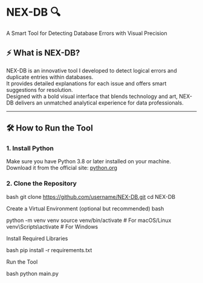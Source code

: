 # NEX-DB 🔍  
A Smart Tool for Detecting Database Errors with Visual Precision

## ⚡ What is NEX-DB?
NEX-DB is an innovative tool I developed to detect logical errors and duplicate entries within databases.  
It provides detailed explanations for each issue and offers smart suggestions for resolution.  
Designed with a bold visual interface that blends technology and art, NEX-DB delivers an unmatched analytical experience for data professionals.

---

## 🛠️ How to Run the Tool

### 1. Install Python
Make sure you have Python 3.8 or later installed on your machine.  
Download it from the official site: [python.org](https://www.python.org/downloads/)

### 2. Clone the Repository
bash
git clone https://github.com/username/NEX-DB.git
cd NEX-DB

Create a Virtual Environment (optional but recommended)
bash

python -m venv venv
source venv/bin/activate  # For macOS/Linux
venv\Scripts\activate     # For Windows

Install Required Libraries

bash
pip install -r requirements.txt

Run the Tool

bash
python main.py
